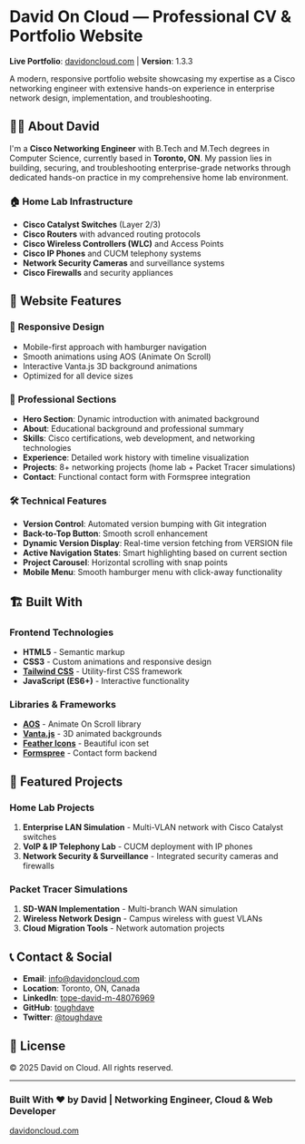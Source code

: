 # David On Cloud — Professional CV & Portfolio Website

**Live Portfolio**: [davidoncloud.com](https://davidoncloud.com) | **Version**: 1.3.3

A modern, responsive portfolio website showcasing my expertise as a Cisco networking engineer with extensive hands-on experience in enterprise network design, implementation, and troubleshooting.

## 👨‍💻 About David

I'm a **Cisco Networking Engineer** with B.Tech and M.Tech degrees in Computer Science, currently based in **Toronto, ON**. My passion lies in building, securing, and troubleshooting enterprise-grade networks through dedicated hands-on practice in my comprehensive home lab environment.

### 🏠 Home Lab Infrastructure

- **Cisco Catalyst Switches** (Layer 2/3)
- **Cisco Routers** with advanced routing protocols
- **Cisco Wireless Controllers (WLC)** and Access Points
- **Cisco IP Phones** and CUCM telephony systems
- **Network Security Cameras** and surveillance systems
- **Cisco Firewalls** and security appliances

## 🚀 Website Features

### 📱 **Responsive Design**

- Mobile-first approach with hamburger navigation
- Smooth animations using AOS (Animate On Scroll)
- Interactive Vanta.js 3D background animations
- Optimized for all device sizes

### 🎯 **Professional Sections**

- **Hero Section**: Dynamic introduction with animated background
- **About**: Educational background and professional summary
- **Skills**: Cisco certifications, web development, and networking technologies
- **Experience**: Detailed work history with timeline visualization
- **Projects**: 8+ networking projects (home lab + Packet Tracer simulations)
- **Contact**: Functional contact form with Formspree integration

### 🛠 **Technical Features**

- **Version Control**: Automated version bumping with Git integration
- **Back-to-Top Button**: Smooth scroll enhancement
- **Dynamic Version Display**: Real-time version fetching from VERSION file
- **Active Navigation States**: Smart highlighting based on current section
- **Project Carousel**: Horizontal scrolling with snap points
- **Mobile Menu**: Smooth hamburger menu with click-away functionality

## 🏗️ Built With

### **Frontend Technologies**

- **HTML5** - Semantic markup
- **CSS3** - Custom animations and responsive design
- **[Tailwind CSS](https://tailwindcss.com/)** - Utility-first CSS framework
- **JavaScript (ES6+)** - Interactive functionality

### **Libraries & Frameworks**

- **[AOS](https://michalsnik.github.io/aos/)** - Animate On Scroll library
- **[Vanta.js](https://www.vantajs.com/)** - 3D animated backgrounds
- **[Feather Icons](https://feathericons.com/)** - Beautiful icon set
- **[Formspree](https://formspree.io/)** - Contact form backend

<!-- Last Update section removed; see RELEASE_NOTES.txt for update history -->

## 🎯 Featured Projects

### **Home Lab Projects**

1. **Enterprise LAN Simulation** - Multi-VLAN network with Cisco Catalyst switches
2. **VoIP & IP Telephony Lab** - CUCM deployment with IP phones
3. **Network Security & Surveillance** - Integrated security cameras and firewalls

### **Packet Tracer Simulations**

1. **SD-WAN Implementation** - Multi-branch WAN simulation
2. **Wireless Network Design** - Campus wireless with guest VLANs
3. **Cloud Migration Tools** - Network automation projects

## 📞 Contact & Social

- **Email**: [info@davidoncloud.com](mailto:info@davidoncloud.com)
- **Location**: Toronto, ON, Canada
- **LinkedIn**: [tope-david-m-48076969](https://www.linkedin.com/in/tope-david-m-48076969)
- **GitHub**: [toughdave](https://github.com/toughdave)
- **Twitter**: [@toughdave](https://x.com/toughdave)

## 📜 License

© 2025 David on Cloud. All rights reserved.

---

### Built With ❤️ by David | Networking Engineer, Cloud & Web Developer

[davidoncloud.com](https://davidoncloud.com)
